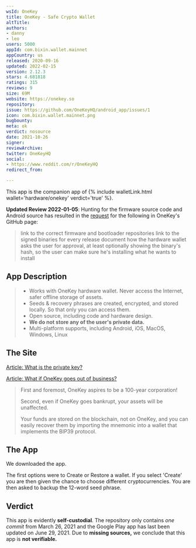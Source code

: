 ```yaml
---
wsId: OneKey
title: OneKey - Safe Crypto Wallet
altTitle: 
authors:
- danny
- leo
users: 5000
appId: com.bixin.wallet.mainnet
appCountry: us
released: 2020-09-16
updated: 2022-02-15
version: 2.12.3
stars: 4.681818
ratings: 315
reviews: 9
size: 69M
website: https://onekey.so
repository: 
issue: https://github.com/OneKeyHQ/android_app/issues/1
icon: com.bixin.wallet.mainnet.png
bugbounty: 
meta: ok
verdict: nosource
date: 2021-10-26
signer: 
reviewArchive: 
twitter: OneKeyHQ
social:
- https://www.reddit.com/r/OneKeyHQ
redirect_from: 

---
```


This app is the companion app of {% include walletLink.html wallet='hardware/onekey' verdict='true' %}.

**Updated Review 2022-01-05**: Hunting for the firmware source code and Android source has resulted in the [request](https://github.com/OneKeyHQ/firmware/issues/17) for the following in OneKey's GitHub page:

> link to the correct firmware and bootloader repositories
> link to the signed binaries for every release
> document how the hardware wallet asks the user for approval, at least optionally showing the binary's hash, so the user can make sure he's installing what he wants to install

## App Description

> - Works with OneKey hardware wallet. Never access the Internet, safer offline storage of assets.
> - Seeds & recovery phrases are created, encrypted, and stored locally. So that only you can access them.
> - Open source, including code and hardware design.
> - **We do not store any of the user's private data.**
> - Multi-platform supports, including Android, iOS, MacOS, Windows, Linux

## The Site

[Article: What is the private key?](https://help.onekey.so/hc/en-us/articles/360001992896-What-is-the-private-key-)

[Article: What if OneKey goes out of business?](https://help.onekey.so/hc/en-us/articles/360002092496-What-if-OneKey-goes-out-of-business-)

> First and foremost, OneKey aspires to be a 100-year corporation!
>
> Second, even if OneKey goes bankrupt, your assets will be unaffected.
> 
> Your funds are stored on the blockchain, not on OneKey, and you can easily recover them by importing the mnemonic into a wallet that implements the BIP39 protocol.

## The App

We downloaded the app. 

The first options were to Create or Restore a wallet. If you select 'Create' you are then given the chance to choose different cryptocurrencies. You are then asked to backup the 12-word seed phrase. 

## Verdict

This app is evidently **self-custodial**. The repository only contains *one commit* from March 26, 2021 and the Google Play app has last been updated on June 29, 2021. Due to **missing sources,** we conclude that this app is **not verifiable.**

